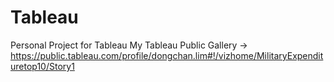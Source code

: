# Tableau
Personal Project for Tableau
My Tableau Public Gallery ->
https://public.tableau.com/profile/dongchan.lim#!/vizhome/MilitaryExpendituretop10/Story1
